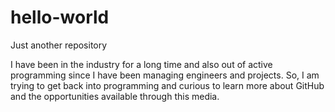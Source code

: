 # hello-world
Just another repository 

I have been in the industry for a long time and also out of active programming since I have been managing engineers and projects. So, I am trying to get back into programming and curious to learn more about GitHub and the opportunities available through this media.

